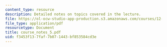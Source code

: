 ```yaml
---
content_type: resource
description: Detailed notes on topics covered in the lecture.
file: https://ol-ocw-studio-app-production.s3.amazonaws.com/courses/12-808-introduction-to-observational-physical-oceanography-fall-2004/f3453f137faf7b071443bf853584cd3e_course_notes_5.pdf
file_type: application/pdf
resourcetype: Document
title: course_notes_5.pdf
uid: f3453f13-7faf-7b07-1443-bf853584cd3e
---
```

